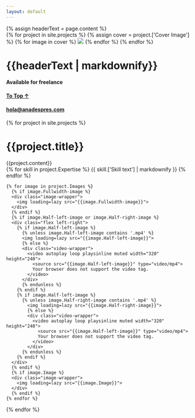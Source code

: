 ```yaml
---
layout: default
---
```


<div class="tracker"></div>
<div class="header-imager">
  {% assign headerText = page.content %}
  <div class="header-image-container">
    {% for project in site.projects %}
      {% assign cover = project.['Cover Image'] %}
      {% for image in cover %}
        <img loading=lazy src="{{image.Image}}">
      {% endfor %}
    {% endfor %}
  </div>
  <div class="header-text">
    <h1>{{headerText | markdownify}}</h1>
  </div>
  <div class="header-footer">
    <div class="flex">
      <div class="left">
        <h4>Available for freelance</h4>
      </div>
      <div class="center top">
        <h4><a href="#top">To Top ↑</a></h4>
      </div>
      <div class="right">
        <h4><a href="mailto:hola@anadespres.com">hola@anadespres.com</a><h4>
      </div>
    </div>
  </div>
</div>

{% for project in site.projects %}
  <div class="ad-project-wrapper">
    <h1 class="project-title">{{project.title}}</h1>
    <div class="project-description">
      {{project.content}}
    </div>
    <div class="project-expertise">
      {% for skill in project.Expertise %}
        {{ skill.['Skill text'] | markdownify }}
      {% endfor %}
    </div>

    {% for image in project.Images %}
      {% if image.Fullwidth-image %}
      <div class="image-wrapper">
        <img loading=lazy src="{{image.Fullwidth-image}}">
      </div>
      {% endif %}
      {% if image.Half-left-image or image.Half-right-image %}
      <div class="flex left-right">
        {% if image.Half-left-image %}
          {% unless image.Half-left-image contains '.mp4' %}
          <img loading=lazy src="{{image.Half-left-image}}">
          {% else %}
          <div class="video-wrapper">
            <video autoplay loop playsinline muted width="320" height="240">
              <source src="{{image.Half-left-image}}" type="video/mp4">
              Your browser does not support the video tag.
            </video>
          </div>
          {% endunless %}
        {% endif %}
        {% if image.Half-left-image %}
          {% unless image.Half-right-image contains '.mp4' %}
            <img loading=lazy src="{{image.Half-right-image}}">
            {% else %}
            <div class="video-wrapper">
              <video autoplay loop playsinline muted width="320" height="240">
                <source src="{{image.Half-left-image}}" type="video/mp4">
                Your browser does not support the video tag.
              </video>
            </div>
          {% endunless %}
        {% endif %}
      </div>
      {% endif %}
      {% if image.Image %}
      <div class="image-wrapper">
        <img loading=lazy src="{{image.Image}}">
      </div>
      {% endif %}
    {% endfor %}
  </div>
{% endfor %}
